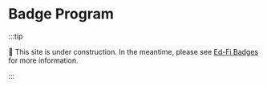 # Badge Program

:::tip

🚧 This site is under construction. In the meantime, please see [Ed-Fi Badges](
https://edfi.atlassian.net/wiki/spaces/EDFIBADGE/overview) for more information.

:::
